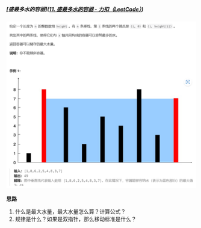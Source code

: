 ##### [盛最多水的容器]([11. 盛最多水的容器 - 力扣（LeetCode）](https://leetcode.cn/problems/container-with-most-water/?envType=study-plan-v2&envId=top-100-liked)) 

<img src="../../resource/image-20231024075455136.png" alt="image-20231024075455136" style="zoom: 67%;" />

**思路**

1. 什么是最大水量，最大水量怎么算？计算公式？
2. 规律是什么？如果是双指针，那么移动标准是什么？